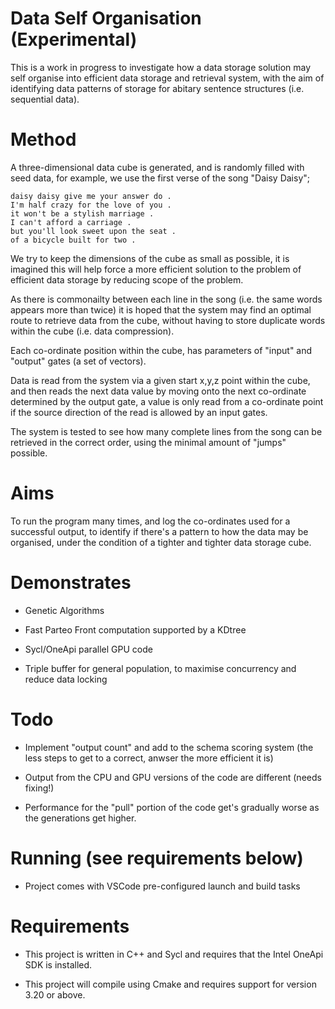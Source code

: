 # Data Self Organisation (Experimental)

This is a work in progress to investigate how a data storage solution may self organise into efficient data storage and retrieval system, with the aim of identifying data patterns of storage for abitary sentence structures (i.e. sequential data).

# Method

A three-dimensional data cube is generated, and is randomly filled with seed data, for example, we use the first verse of the song "Daisy Daisy";

```
daisy daisy give me your answer do .
I'm half crazy for the love of you .
it won't be a stylish marriage .
I can't afford a carriage .
but you'll look sweet upon the seat .
of a bicycle built for two .
```

We try to keep the dimensions of the cube as small as possible, it is imagined this will help force a more efficient solution to the problem of efficient data storage by reducing scope of the problem.

As there is commonailty between each line in the song (i.e. the same words appears more than twice) it is hoped that the system may find an optimal route to retrieve data from the cube, without having to store duplicate words within the cube (i.e. data compression).

Each co-ordinate position within the cube, has parameters of "input" and "output" gates (a set of vectors).

Data is read from the system via a given start x,y,z point within the cube, and then reads the next data value by moving onto the next co-ordinate determined by the output gate, a value is only read from a co-ordinate point if the source direction of the read is allowed by an input gates.

The system is tested to see how many complete lines from the song can be retrieved in the correct order, using the minimal amount of "jumps" possible.

# Aims

To run the program many times, and log the co-ordinates used for a successful output, to identify if there's a pattern to how the data may be organised, under the condition of a tighter and tighter data storage cube.

# Demonstrates

- Genetic Algorithms 

- Fast Parteo Front computation supported by a KDtree

- Sycl/OneApi parallel GPU code 

- Triple buffer for general population, to maximise concurrency and reduce data locking

# Todo

- Implement "output count" and add to the schema scoring system (the less steps to get to a correct, anwser the more efficient it is)

- Output from the CPU and GPU versions of the code are different (needs fixing!)

- Performance for the "pull" portion of the code get's gradually worse as the generations get higher.

# Running (see requirements below)

- Project comes with VSCode pre-configured launch and build tasks

# Requirements

- This project is written in C++ and Sycl and requires that the Intel OneApi SDK is installed.

- This project will compile using Cmake and requires support for version 3.20 or above.


